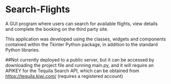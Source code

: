 # Search-Flights
A GUI program where users can search for available flights, view details and complete the booking on the third party site. 

This application was developed using the classes, widgets and components contained within the Tkinter Python package, in addition to the standard Python libraries. 

##Not currently deployed to a public server, but it can be accessed by downloading the project file and running main.py, and it will require an APIKEY for the Tequila Search API, which can be obtained from https://tequila.kiwi.com/ (requires a registered account)
